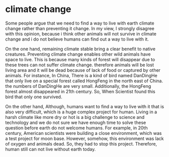 # climate change 



Some people argue that we need to find a way to live with earth climate change rather than preventing it change. In my view, I strongly disagree with this opinion, because i think other animals will not survive in climate change and i do not believe humans can find out a way to live with it. 

On the one hand, remaining climate stable bring a clear benefit to native creatures. Preventing climate change enables other wild animals have space to live. This is because many kinds of forest will disappear due to these trees can not suffer climate change. therefore animals will be lost living area and  it will be dead because of lack of food or captured by other animals. For instance, In China, There is a kind of  bird named DanDingHe that only live on a special forest called HongFeng in the north east of China. the numbers of DanDingHe are very small. Additionally, the HongFeng forest almost disappeared in 21th century. So, When Scientist found this bird that only  one survived. 

On the other hand, Although, humans want to find a way to live with it that is also very difficult, which is a huge complex project for human. Living in a harsh climate like more dry or hot is a big challenge to science and technology and we do not sure we have enough time to solve these question before earth do not welcome humans. For example, in 20th century, American scientists were building a close environment, which was a test project for moon base. However, somehow, this environment was lack of oxygen and animals dead. So, they had to stop this  project. Therefore, human still can not live without earth today. 



